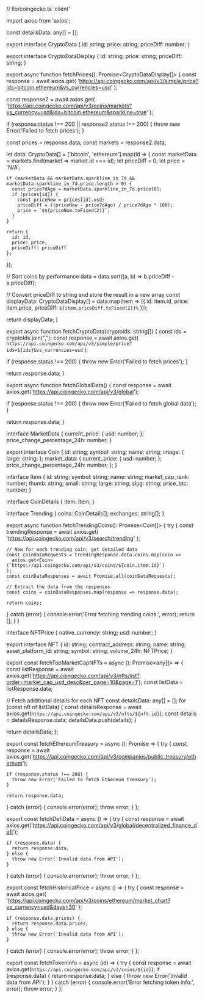 // lib/coingecko.ts
'client'

import axios from 'axios';

const detailsData: any[] = [];


export interface CryptoData {
  id: string;
  price: string;
  priceDiff: number;
}

export interface CryptoDataDisplay {
  id: string;
  price: string;
  priceDiff: string;
}

export async function fetchPrices(): Promise<CryptoDataDisplay[]> {
  const response = await axios.get(
    'https://api.coingecko.com/api/v3/simple/price?ids=bitcoin,ethereum&vs_currencies=usd'
  );

  const response2 = await axios.get(
    'https://api.coingecko.com/api/v3/coins/markets?vs_currency=usd&ids=bitcoin,ethereum&sparkline=true'
  );

  if (response.status !== 200 || response2.status !== 200) {
    throw new Error('Failed to fetch prices');
  }

  const prices = response.data;
  const markets = response2.data;

  let data: CryptoData[] = ['bitcoin', 'ethereum'].map(id => {
    const marketData = markets.find(market => market.id === id);
    let priceDiff = 0;
    let price = 'N/A';

    if (marketData && marketData.sparkline_in_7d && marketData.sparkline_in_7d.price.length > 0) {
      const price7dAgo = marketData.sparkline_in_7d.price[0];
      if (prices[id]) {
        const priceNow = prices[id].usd;
        priceDiff = ((priceNow - price7dAgo) / price7dAgo * 100);
        price = `$${priceNow.toFixed(2)}`;
      }
    }

    return {
      id: id,
      price: price,
      priceDiff: priceDiff
    };
  });

  // Sort coins by performance
  data = data.sort((a, b) => b.priceDiff - a.priceDiff);

  // Convert priceDiff to string and store the result in a new array
  const displayData: CryptoDataDisplay[] = data.map(item => ({
    id: item.id,
    price: item.price,
    priceDiff: `${item.priceDiff.toFixed(2)}%`
  }));

  return displayData;
}

export async function fetchCryptoData(cryptoIds: string[]) {
  const ids = cryptoIds.join(",");
  const response = await axios.get(
    `https://api.coingecko.com/api/v3/simple/price?ids=${ids}&vs_currencies=usd`
  );

  if (response.status !== 200) {
    throw new Error('Failed to fetch prices');
  }

  return response.data;
}

export async function fetchGlobalData() {
  const response = await axios.get('https://api.coingecko.com/api/v3/global');

  if (response.status !== 200) {
    throw new Error('Failed to fetch global data');
  }

  return response.data;
}


interface MarketData {
  current_price: {
    usd: number;
  };
  price_change_percentage_24h: number;
}

export interface Coin {
  id: string;
  symbol: string;
  name: string;
  image: {
    large: string;
  };
  market_data: {
    current_price: {
      usd: number;
    };
    price_change_percentage_24h: number;
  };
}

interface Item {
  id: string;
  symbol: string;
  name: string;
  market_cap_rank: number;
  thumb: string;
  small: string;
  large: string;
  slug: string;
  price_btc: number;
}

interface CoinDetails {
  item: Item;
}

interface Trending {
  coins: CoinDetails[];
  exchanges: string[];
}

export async function fetchTrendingCoins(): Promise<Coin[]> {
  try {
    const trendingResponse = await axios.get<Trending>(
      'https://api.coingecko.com/api/v3/search/trending'
    );

    // Now for each trending coin, get detailed data
    const coinDataRequests = trendingResponse.data.coins.map(coin =>
      axios.get<Coin>(`https://api.coingecko.com/api/v3/coins/${coin.item.id}`)
    );
    const coinDataResponses = await Promise.all(coinDataRequests);
    
    // Extract the data from the responses
    const coins = coinDataResponses.map(response => response.data);
    
    return coins;
  } catch (error) {
    console.error('Error fetching trending coins:', error);
    return [];
  }
}

interface NFTPrice {
  native_currency: string;
  usd: number;
}

export interface NFT {
  id: string;
  contract_address: string;
  name: string;
  asset_platform_id: string;
  symbol: string;
  volume_24h: NFTPrice;
}

export const fetchTopMarketCapNFTs = async (): Promise<any[]> => {
  const listResponse = await axios.get('https://api.coingecko.com/api/v3/nfts/list?order=market_cap_usd_desc&per_page=10&page=1');
  const listData = listResponse.data;

  // Fetch additional details for each NFT
  const detailsData: any[] = [];
  for (const nft of listData) {
    const detailsResponse = await axios.get(`https://api.coingecko.com/api/v3/nfts/${nft.id}`);
    const details = detailsResponse.data;
    detailsData.push(details);
  }

  return detailsData;
};


export const fetchEthereumTreasury = async (): Promise<any> => {
  try {
    const response = await axios.get('https://api.coingecko.com/api/v3/companies/public_treasury/ethereum');

    if (response.status !== 200) {
      throw new Error('Failed to fetch Ethereum treasury');
    }

    return response.data;
  } catch (error) {
    console.error(error);
    throw error;
  }
};

export const fetchDefiData = async () => {
  try {
    const response = await axios.get('https://api.coingecko.com/api/v3/global/decentralized_finance_defi');
    
    if (response.data) {
      return response.data;
    } else {
      throw new Error('Invalid data from API');
    }
  } catch (error) {
    console.error(error);
    throw error;
  }
};

export const fetchHistoricalPrice = async () => {
  try {
    const response = await axios.get(
      'https://api.coingecko.com/api/v3/coins/ethereum/market_chart?vs_currency=usd&days=30'
    );

    if (response.data.prices) {
      return response.data.prices;
    } else {
      throw new Error('Invalid data from API');
    }
  } catch (error) {
    console.error(error);
    throw error;
  }
};

export const fetchTokenInfo = async (id) => {
  try {
    const response = await axios.get(`https://api.coingecko.com/api/v3/coins/${id}`);
    if (response.data) {
      return response.data;
    } else {
      throw new Error('Invalid data from API');
    }
  } catch (error) {
    console.error('Error fetching token info:', error);
    throw error;
  }
};